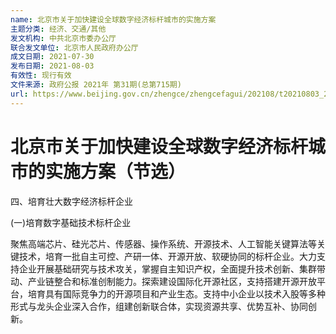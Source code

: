 ```yaml
---
name: 北京市关于加快建设全球数字经济标杆城市的实施方案
主题分类: 经济、交通/其他
发文机构: 中共北京市委办公厅
联合发文单位: 北京市人民政府办公厅
成文日期: 2021-07-30
发布日期: 2021-08-03
有效性: 现行有效
文件来源: 政府公报 2021年 第31期(总第715期)
url: https://www.beijing.gov.cn/zhengce/zhengcefagui/202108/t20210803_2454581.html
---
```


# 北京市关于加快建设全球数字经济标杆城市的实施方案（节选）

四、培育壮大数字经济标杆企业

(一)培育数字基础技术标杆企业

聚焦高端芯片、硅光芯片、传感器、操作系统、开源技术、人工智能关键算法等关键技术，培育一批自主可控、产研一体、开源开放、软硬协同的标杆企业。大力支持企业开展基础研究与技术攻关，掌握自主知识产权，全面提升技术创新、集群带动、产业链整合和标准创制能力。探索建设国际化开源社区，支持搭建开源开放平台，培育具有国际竞争力的开源项目和产业生态。支持中小企业以技术入股等多种形式与龙头企业深入合作，组建创新联合体，实现资源共享、优势互补、协同创新。
